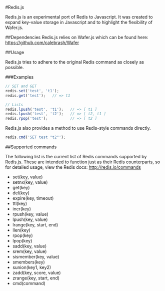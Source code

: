 #Redis.js

Redis.js is an experimental port of Redis to Javascript. It was created to expand key-value storage in Javascript and to highlight the flexibility of Wafer.js.

##Dependencies
Redis.js relies on Wafer.js which can be found here:
https://github.com/calebrash/Wafer

##Usage

Redis.js tries to adhere to the original Redis command as closely as possible.

###Examples
```javascript
// SET and GET
redis.set('test', 't1');
redis.get('test');   // => t1

// Lists
redis.lpush('test', 't1');   // => [ t1 ]
redis.lpush('test', 't2');   // => [ t2, t1 ]
redis.rpop('test');          // => [ t2 ]
```

Redis.js also provides a method to use Redis-style commands directly.

```javascript
redis.cmd('SET test "t2"');
```

##Supported commands

The following list is the current list of Redis commands supported by Redis.js. These are intended to function just as their Redis counterparts, so for detailed usage, view the Redis docs:
http://redis.io/commands

- set(key, value)
- setnx(key, value)
- get(key)
- del(key)
- expire(key, timeout)
- ttl(key)
- incr(key)
- rpush(key, value)
- lpush(key, value)
- lrange(key, start, end)
- llen(key)
- rpop(key)
- lpop(key)
- sadd(key, value)
- srem(key, value)
- sismember(key, value)
- smembers(key)
- sunion(key1, key2)
- zadd(key, score, value)
- zrange(key, start, end)
- cmd(command)

